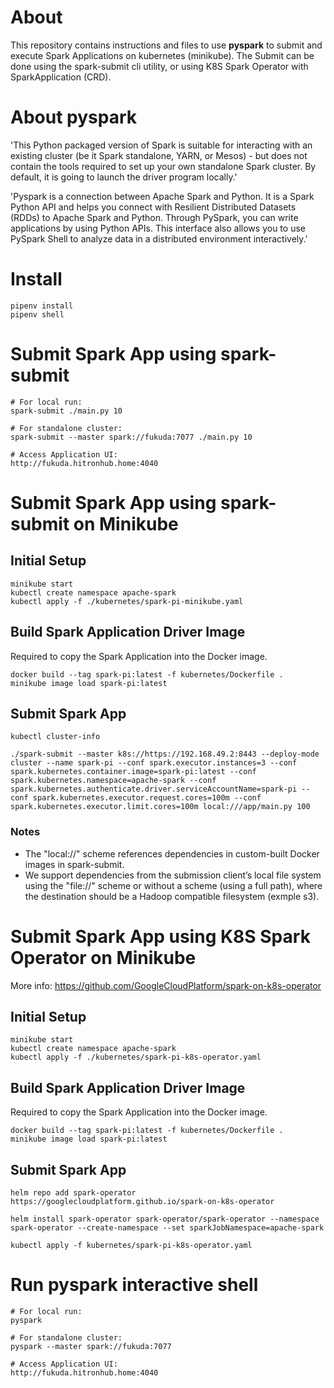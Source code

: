 # About
This repository contains instructions and files to use **pyspark** to submit and execute Spark Applications on kubernetes (minikube). The Submit can be done using the spark-submit cli utility, or using K8S Spark Operator with SparkApplication (CRD).

# About pyspark
'This Python packaged version of Spark is suitable for interacting with an existing cluster (be it Spark standalone, YARN, or Mesos) - but does not contain the tools required to set up your own standalone Spark cluster. By default, it is going to launch the driver program locally.'

'Pyspark is a connection between Apache Spark and Python. It is a Spark Python API and helps you connect with Resilient Distributed Datasets (RDDs) to Apache Spark and Python. Through PySpark, you can write applications by using Python APIs. This interface also allows you to use PySpark Shell to analyze data in a distributed environment interactively.'

# Install
```
pipenv install
pipenv shell
```

# Submit Spark App using spark-submit
```
# For local run:
spark-submit ./main.py 10

# For standalone cluster:
spark-submit --master spark://fukuda:7077 ./main.py 10

# Access Application UI:
http://fukuda.hitronhub.home:4040
```



# Submit Spark App using spark-submit on Minikube
## Initial Setup
```
minikube start
kubectl create namespace apache-spark
kubectl apply -f ./kubernetes/spark-pi-minikube.yaml
```

## Build Spark Application Driver Image
Required to copy the Spark Application into the Docker image.
```
docker build --tag spark-pi:latest -f kubernetes/Dockerfile .
minikube image load spark-pi:latest
```

## Submit Spark App
```
kubectl cluster-info

./spark-submit --master k8s://https://192.168.49.2:8443 --deploy-mode cluster --name spark-pi --conf spark.executor.instances=3 --conf spark.kubernetes.container.image=spark-pi:latest --conf spark.kubernetes.namespace=apache-spark --conf spark.kubernetes.authenticate.driver.serviceAccountName=spark-pi --conf spark.kubernetes.executor.request.cores=100m --conf spark.kubernetes.executor.limit.cores=100m local:///app/main.py 100
```

### Notes
- The "local://" scheme references dependencies in custom-built Docker images in spark-submit.
- We support dependencies from the submission client’s local file system using the "file://" scheme or without a scheme (using a full path), where the destination should be a Hadoop compatible filesystem (exmple s3).


# Submit Spark App using K8S Spark Operator on Minikube
More info: https://github.com/GoogleCloudPlatform/spark-on-k8s-operator

## Initial Setup
```
minikube start
kubectl create namespace apache-spark
kubectl apply -f ./kubernetes/spark-pi-k8s-operator.yaml
```

## Build Spark Application Driver Image
Required to copy the Spark Application into the Docker image.
```
docker build --tag spark-pi:latest -f kubernetes/Dockerfile .
minikube image load spark-pi:latest
```

## Submit Spark App
```
helm repo add spark-operator https://googlecloudplatform.github.io/spark-on-k8s-operator

helm install spark-operator spark-operator/spark-operator --namespace spark-operator --create-namespace --set sparkJobNamespace=apache-spark

kubectl apply -f kubernetes/spark-pi-k8s-operator.yaml
```

# Run pyspark interactive shell
```
# For local run:
pyspark

# For standalone cluster:
pyspark --master spark://fukuda:7077

# Access Application UI:
http://fukuda.hitronhub.home:4040
```